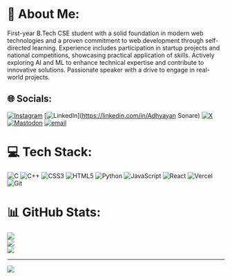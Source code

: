 # 💫 About Me:
First-year B.Tech CSE student with a solid foundation in modern web technologies and a proven commitment to web development through self-directed learning. Experience includes participation in startup projects and national competitions, showcasing practical application of skills. Actively exploring AI and ML to enhance technical expertise and contribute to innovative solutions. Passionate speaker with a drive to engage in real-world projects.<br>


## 🌐 Socials:
[![Instagram](https://img.shields.io/badge/Instagram-%23E4405F.svg?logo=Instagram&logoColor=white)](https://instagram.com/adhyayan_sonare) [![LinkedIn](https://img.shields.io/badge/LinkedIn-%230077B5.svg?logo=linkedin&logoColor=white)](https://linkedin.com/in/Adhyayan Sonare) [![X](https://img.shields.io/badge/X-black.svg?logo=X&logoColor=white)](https://x.com/@AdhyayanSonare) [![Mastodon](https://img.shields.io/badge/-MASTODON-%232B90D9?logo=mastodon&logoColor=white)](https://mastodon.social/@Adhyayan) [![email](https://img.shields.io/badge/Email-D14836?logo=gmail&logoColor=white)](mailto:adhyayansonare15@gmail.com) 

# 💻 Tech Stack:
![C](https://img.shields.io/badge/c-%2300599C.svg?style=for-the-badge&logo=c&logoColor=white) ![C++](https://img.shields.io/badge/c++-%2300599C.svg?style=for-the-badge&logo=c%2B%2B&logoColor=white) ![CSS3](https://img.shields.io/badge/css3-%231572B6.svg?style=for-the-badge&logo=css3&logoColor=white) ![HTML5](https://img.shields.io/badge/html5-%23E34F26.svg?style=for-the-badge&logo=html5&logoColor=white) ![Python](https://img.shields.io/badge/python-3670A0?style=for-the-badge&logo=python&logoColor=ffdd54) ![JavaScript](https://img.shields.io/badge/javascript-%23323330.svg?style=for-the-badge&logo=javascript&logoColor=%23F7DF1E) ![React](https://img.shields.io/badge/react-%2320232a.svg?style=for-the-badge&logo=react&logoColor=%2361DAFB) ![Vercel](https://img.shields.io/badge/vercel-%23000000.svg?style=for-the-badge&logo=vercel&logoColor=white) ![Git](https://img.shields.io/badge/git-%23F05033.svg?style=for-the-badge&logo=git&logoColor=white)
# 📊 GitHub Stats:
![](https://github-readme-stats.vercel.app/api?username=AdhyayanSonare&theme=dark&hide_border=false&include_all_commits=false&count_private=false)<br/>
![](https://nirzak-streak-stats.vercel.app/?user=AdhyayanSonare&theme=dark&hide_border=false)<br/>
![](https://github-readme-stats.vercel.app/api/top-langs/?username=AdhyayanSonare&theme=dark&hide_border=false&include_all_commits=false&count_private=false&layout=compact)

---
[![](https://visitcount.itsvg.in/api?id=AdhyayanSonare&icon=0&color=0)](https://visitcount.itsvg.in)

<!-- Proudly created with GPRM ( https://gprm.itsvg.in ) -->
